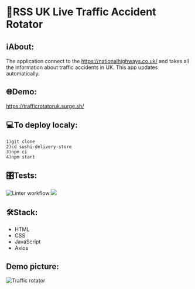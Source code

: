 # 🚗RSS UK Live Traffic Accident Rotator

## ℹAbout:
The application connect to the https://nationalhighways.co.uk/ and takes all the information about traffic accidents in UK. This app updates automatically.

## 🌐Demo:
https://trafficrotatoruk.surge.sh/

## 💻To deploy localy:
```
1)git clone
2)cd sushi-delivery-store
3)npm ci
4)npm start
```

## 🎛️Tests:
![Linter workflow](https://github.com/iFoxtrot33/RSSlLiveTrafficRotator/actions/workflows/lint.yml/badge.svg)
<a href="https://codeclimate.com/github/iFoxtrot33/RSSlLiveTrafficRotator/maintainability"><img src="https://api.codeclimate.com/v1/badges/6b09b0fbeb13b7d62a9f/maintainability" /></a>

## 🛠Stack:
- HTML
- CSS
- JavaScript
- Axios

## Demo picture:
![Traffic rotator](https://user-images.githubusercontent.com/102408798/208234099-0d5e01c9-8f2d-478c-a0cb-5cc06a9a5c7c.jpg)

